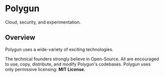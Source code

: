 # Polygun

Cloud, security, and experimentation. 

## Overview

Polygun uses a wide-variety of exciting technologies.

The technical founders strongly believe in Open-Source. All are encouraged to use, copy, distribute, and modify
Polygun's codebases. Polygun uses only permissive licensing: **MIT License**.
